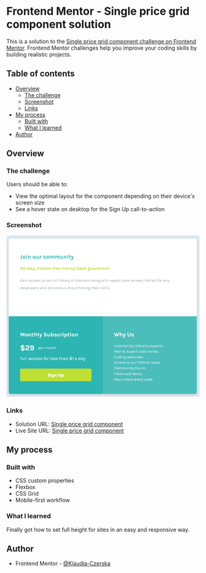 # Frontend Mentor - Single price grid component solution

This is a solution to the [Single price grid component challenge on Frontend Mentor](https://www.frontendmentor.io/challenges/single-price-grid-component-5ce41129d0ff452fec5abbbc). Frontend Mentor challenges help you improve your coding skills by building realistic projects. 

## Table of contents

- [Overview](#overview)
  - [The challenge](#the-challenge)
  - [Screenshot](#screenshot)
  - [Links](#links)
- [My process](#my-process)
  - [Built with](#built-with)
  - [What I learned](#what-i-learned)
- [Author](#author)

## Overview

### The challenge

Users should be able to:

- View the optimal layout for the component depending on their device's screen size
- See a hover state on desktop for the Sign Up call-to-action

### Screenshot

![Screenshot](image.png)

### Links

- Solution URL: [Single price grid component](https://github.com/Klaudia-Czerska/single-price-grid-component-master)
- Live Site URL: [Single price grid component](https://klaudia-czerska.github.io/single-price-grid-component-master/)

## My process

### Built with

- CSS custom properties
- Flexbox
- CSS Grid
- Mobile-first workflow

### What I learned

Finally got how to set full height for sites in an easy and responsive way.

## Author

- Frontend Mentor - [@Klaudia-Czerska](https://www.frontendmentor.io/profile/Klaudia-Czerska)
